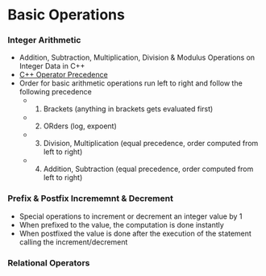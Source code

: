 # Basic Operations

### Integer Arithmetic
- Addition, Subtraction, Multiplication, Division & Modulus Operations on Integer Data in C++
- [C++ Operator Precedence](https://en.cppreference.com/w/cpp/language/operator_precedence)
- Order for basic arithmetic operations run left to right and follow the following precedence
    - 1. Brackets (anything in brackets gets evaluated first) 
    - 2. ORders (log, expoent) 
    - 3. Division, Multiplication (equal precedence, order computed from left to right)
    - 4. Addition, Subtraction (equal precedence, order computed from left to right)

### Prefix & Postfix Incrememnt & Decrement
- Special operations to increment or decrement an integer value by 1
- When prefixed to the value, the computation is done instantly
- When postfixed the value is done after the execution of the statement calling the increment/decrement

### Relational Operators